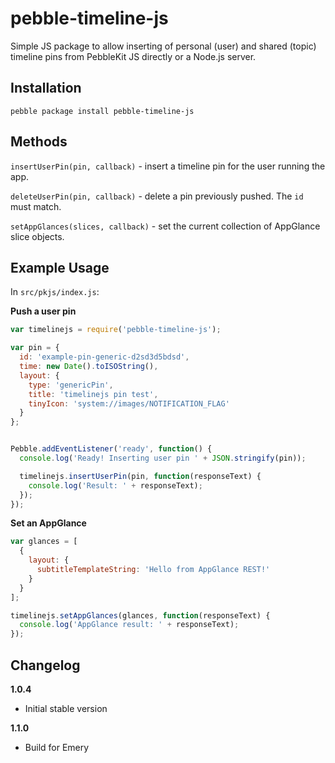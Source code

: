 # pebble-timeline-js

Simple JS package to allow inserting of personal (user) and shared (topic)
timeline pins from PebbleKit JS directly or a Node.js server.

## Installation

`pebble package install pebble-timeline-js`


## Methods

`insertUserPin(pin, callback)` - insert a timeline pin for the user running the app.

`deleteUserPin(pin, callback)` - delete a pin previously pushed. The `id` must match.

`setAppGlances(slices, callback)` - set the current collection of AppGlance slice objects.


## Example Usage

In `src/pkjs/index.js`:

**Push a user pin**

```js
var timelinejs = require('pebble-timeline-js');

var pin = {
  id: 'example-pin-generic-d2sd3d5bdsd',
  time: new Date().toISOString(),
  layout: {
    type: 'genericPin',
    title: 'timelinejs pin test',
    tinyIcon: 'system://images/NOTIFICATION_FLAG'
  }
};


Pebble.addEventListener('ready', function() {
  console.log('Ready! Inserting user pin ' + JSON.stringify(pin));

  timelinejs.insertUserPin(pin, function(responseText) {
    console.log('Result: ' + responseText);
  });
});
```

**Set an AppGlance**

```js
var glances = [
  {
    layout: {
      subtitleTemplateString: 'Hello from AppGlance REST!'
    }
  }
];

timelinejs.setAppGlances(glances, function(responseText) {
  console.log('AppGlance result: ' + responseText);
});
```


## Changelog

**1.0.4**
- Initial stable version

**1.1.0**
- Build for Emery
